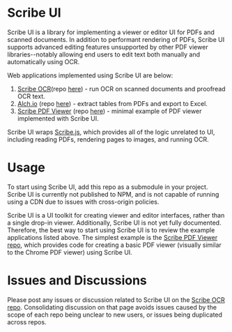 # Scribe UI
Scribe UI is a library for implementing a viewer or editor UI for PDFs and scanned documents.  In addition to performant rendering of PDFs, Scribe UI supports advanced editing features unsupported by other PDF viewer libraries--notably allowing end users to edit text both manually and automatically using OCR.

Web applications implemented using Scribe UI are below:
1. [Scribe OCR](https://scribeocr.com/)(repo [here](https://github.com/scribeocr/scribeocr)) - run OCR on scanned documents and proofread OCR text.
2. [Alch.io](https://alch.io/) (repo [here](https://github.com/scribeocr/alch.io)) - extract tables from PDFs and export to Excel.
3. [Scribe PDF Viewer](https://viewer.scribeocr.com/) (repo [here](https://github.com/scribeocr/scribe-pdf-viewer)) - minimal example of PDF viewer implemented with Scribe UI.

Scribe UI wraps [Scribe.js](https://github.com/scribeocr/scribe.js), which provides all of the logic unrelated to UI, including reading PDFs, rendering pages to images, and running OCR.

# Usage
To start using Scribe UI, add this repo as a submodule in your project.  Scribe UI is currently not published to NPM, and is not capable of running using a CDN due to issues with cross-origin policies.

Scribe UI is a UI toolkit for creating viewer and editor interfaces, rather than a single drop-in viewer.  Additionally, Scribe UI is not yet fully documented.  Therefore, the best way to start using Scribe UI is to review the example applications listed above.  The simplest example is the [Scribe PDF Viewer repo](https://github.com/scribeocr/scribe-pdf-viewer), which provides code for creating a basic PDF viewer (visually similar to the Chrome PDF viewer) using Scribe UI.

# Issues and Discussions
Please post any issues or discussion related to Scribe UI on the [Scribe OCR repo](https://github.com/scribeocr/scribeocr).  Consolidating discussion on that page avoids issues caused by the scope of each repo being unclear to new users, or issues being duplicated across repos.